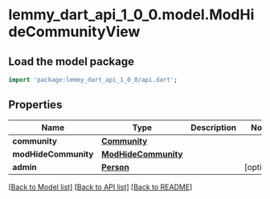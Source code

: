 # lemmy_dart_api_1_0_0.model.ModHideCommunityView

## Load the model package
```dart
import 'package:lemmy_dart_api_1_0_0/api.dart';
```

## Properties
Name | Type | Description | Notes
------------ | ------------- | ------------- | -------------
**community** | [**Community**](Community.md) |  | 
**modHideCommunity** | [**ModHideCommunity**](ModHideCommunity.md) |  | 
**admin** | [**Person**](Person.md) |  | [optional] 

[[Back to Model list]](../README.md#documentation-for-models) [[Back to API list]](../README.md#documentation-for-api-endpoints) [[Back to README]](../README.md)


